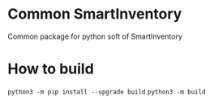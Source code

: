 # Common SmartInventory

Common package for python soft of SmartInventory

# How to build 

`python3 -m pip install --upgrade build`
`python3 -m build`